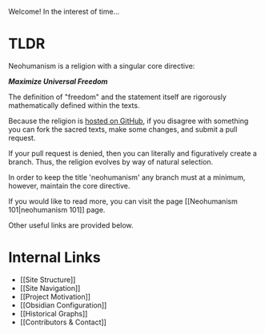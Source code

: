 Welcome! In the interest of time... 

# TLDR

Neohumanism is a religion with a singular core directive:

***Maximize Universal Freedom***

The definition of "freedom" and the statement itself are rigorously mathematically defined within the texts.

Because the religion is [hosted on GitHub](https://www.github.com/harttraveller/neohumanism), if you disagree with something you can fork the sacred texts, make some changes, and submit a pull request. 

If your pull request is denied, then you can literally and figuratively create a branch. Thus, the religion evolves by way of natural selection. 

In order to keep the title 'neohumanism' any branch must at a minimum, however, maintain the core directive.

If you would like to read more, you can visit the page [[Neohumanism 101|neohumanism 101]] page.

Other useful links are provided below.

# Internal Links

- [[Site Structure]]
- [[Site Navigation]]
- [[Project Motivation]]
- [[Obsidian Configuration]]
- [[Historical Graphs]]
- [[Contributors & Contact]]
